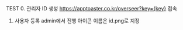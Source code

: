 TEST
0. 관리자 ID 생성
https://apptoaster.co.kr/overseer?key={key} 접속

1. 사용자 등록
admin에서 진행
아이콘 이름은 id.png로 지정